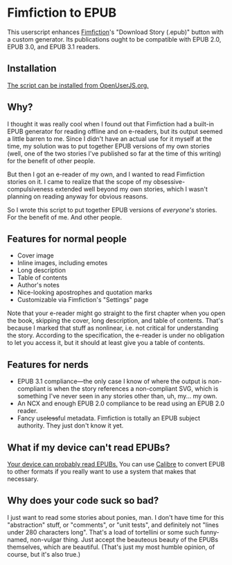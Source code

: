 # Fimfiction to EPUB

This userscript enhances [Fimfiction](https://www.fimfiction.net/)'s "Download Story (.epub)" button with a custom generator. Its publications ought to be compatible with EPUB 2.0, EPUB 3.0, and EPUB 3.1 readers.

## Installation

[The script can be installed from OpenUserJS.org.](https://openuserjs.org/scripts/Permutatrix/Fimfiction_to_EPUB)

## Why?

I thought it was really cool when I found out that Fimfiction had a built-in EPUB generator for reading offline and on e-readers, but its output seemed a little barren to me. Since I didn't have an actual use for it myself at the time, my solution was to put together EPUB versions of my own stories (well, one of the two stories I've published so far at the time of this writing) for the benefit of other people.

But then I got an e-reader of my own, and I wanted to read Fimfiction stories on it. I came to realize that the scope of my obsessive-compulsiveness extended well beyond my own stories, which I wasn't planning on reading anyway for obvious reasons.

So I wrote this script to put together EPUB versions of *everyone's* stories. For the benefit of me. And other people.

## Features for normal people

* Cover image
* Inline images, including emotes
* Long description
* Table of contents
* Author's notes
* Nice-looking apostrophes and quotation marks
* Customizable via Fimfiction's "Settings" page

Note that your e-reader might go straight to the first chapter when you open the book, skipping the cover, long description, and table of contents. That's because I marked that stuff as nonlinear, i.e. not critical for understanding the story. According to the specification, the e-reader is under no obligation to let you access it, but it should at least give you a table of contents.

## Features for nerds

* EPUB 3.1 compliance&mdash;the only case I know of where the output is non-compliant is when the story references a non-compliant SVG, which is something I've never seen in any stories other than, uh, my... my own.
* An NCX and enough EPUB 2.0 compliance to be read using an EPUB 2.0 reader.
* Fancy use~~less~~ful metadata. Fimfiction is totally an EPUB subject authority. They just don't know it yet.

## What if my device can't read EPUBs?

[Your device can probably read EPUBs.](http://koreader.rocks/) You can use [Calibre](https://calibre-ebook.com/) to convert EPUB to other formats if you really want to use a system that makes that necessary.

## Why does your code suck so bad?

I just want to read some stories about ponies, man. I don't have time for this "abstraction" stuff, or "comments", or "unit tests", and definitely not "lines under 280 characters long". That's a load of tortellini or some such funny-named, non-vulgar thing. Just accept the beauteous beauty of the EPUBs themselves, which are beautiful. (That's just my most humble opinion, of course, but it's also true.)
